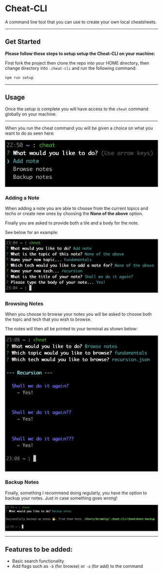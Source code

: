 # Cheat-CLI

A command line tool that you can use to create your own local cheatsheets.

---

## Get Started

**Please follow these steps to setup setup the Cheat-CLI on your machine:**

First fork the project then clone the repo into your HOME directory, then change directory into `.cheat-cli` and run the following command:

```sh
npm run setup
```

---

## Usage

Once the setup is complete you will have access to the `cheat` command globally on your machine.

---

When you run the cheat command you will be given a choice on what you want to do as seen here:

![cheatsheet tool main menu](images/main.png 'Cheatsheet tool main menu')

### **Adding a Note**

When adding a note you are able to choose from the current topics and techs or create new ones by choosing the **None of the above** option.

Finally you are asked to provide both a tile and a body for the note.

See below for an example:

![adding a note](images/add-note.png 'adding a note with the cheatsheet tool')

### **Browsing Notes**

When you choose to browse your notes you will be asked to choose both the topic and tech that you wish to browse.

The notes will then all be printed to your terminal as shown below:

![browsing notes](images/browse-notes.png 'browsing notes with the cheatsheet tool')

### **Backup Notes**

Finally, something I recommend doing regularly, you have the option to backup your notes. Just in case something goes wrong!

![backup notes](images/backup.png 'backing up notes with the cheatsheet tool')

---

## Features to be added:

- Basic search functionality
- Add flags such as `-b` (for browse) or `-a` (for add) to the command
